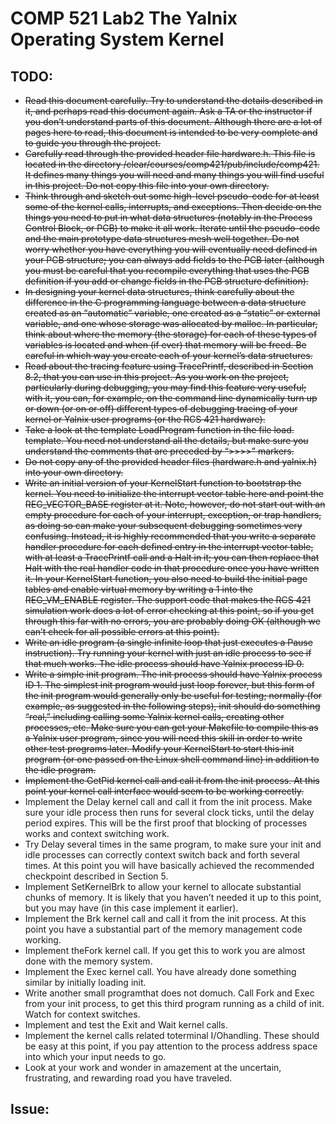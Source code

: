 # COMP 521 Lab2  The Yalnix Operating System Kernel
## TODO:
- <del>Read this document carefully. Try to understand the details described in it, and perhaps read this
document again. Ask a TA or the instructor if you don’t understand parts of this document. Although
there are a lot of pages here to read, this document is intended to be very complete and to guide you
through the project.<del>
- <del>Carefully read through the provided header file hardware.h. This file is located in the directory
/clear/courses/comp421/pub/include/comp421. It defines many things you will need
and many things you will find useful in this project. Do not copy this file into your own directory.<del>
- <del>Think through and sketch out some high-level pseudo-code for at least some of the kernel calls,
interrupts, and exceptions. Then decide on the things you need to put in what data structures (notably
in the Process Control Block, or PCB) to make it all work. Iterate until the pseudo-code and the main
prototype data structures mesh well together. Do not worry whether you have everything you will
eventually need defined in your PCB structure; you can always add fields to the PCB later (although
you must be careful that you recompile everything that uses the PCB definition if you add or change
fields in the PCB structure definition).<del>
- <del>In designing your kernel data structures, think carefully about the difference in the C programming
language between a data structure created as an “automatic” variable, one created as a “static” or
external variable, and one whose storage was allocated by malloc. In particular, think about where
the memory (the storage) for each of these types of variables is located and when (if ever) that memory
will be freed. Be careful in which way you create each of your kernel’s data structures.<del>
- <del>Read about the tracing feature using TracePrintf, described in Section 8.2, that you can use in
this project. As you work on the project, particularly during debugging, you may find this feature
very useful; with it, you can, for example, on the command line dynamically turn up or down (or on
or off) different types of debugging tracing of your kernel or Yalnix user programs (or the RCS 421
hardware).<del>
- <del>Take a look at the template LoadProgram function in the file load. template. You need not
understand all the details, but make sure you understand the comments that are preceded by “>>>>”
markers.<del>
- <del>Do not copy any of the provided header files (hardware.h and yalnix.h) into your own directory.<del>
- <del>Write an initial version of your KernelStart function to bootstrap the kernel. You need to initialize
the interrupt vector table here and point the REG_VECTOR_BASE register at it. Note, however,
do not start out with an empty procedure for each of your interrupt, exception, or trap handlers, as
doing so can make your subsequent debugging sometimes very confusing. Instead, it is highly recommended
that you write a separate handler procedure for each defined entry in the interrupt vector
table, with at least a TracePrintf call and a Halt in it; you can then replace that Halt with
the real handler code in that procedure once you have written it. In your KernelStart function,
you also need to build the initial page tables and enable virtual memory by writing a 1 into the
REG_VM_ENABLE register. The support code that makes the RCS 421 simulation work does a lot of
error checking at this point, so if you get through this far with no errors, you are probably doing OK
(although we can’t check for all possible errors at this point).<del>
- <del>Write an idle program (a single infinite loop that just executes a Pause instruction). Try running
your kernel with just an idle process to see if that much works. The idle process should have Yalnix
process ID 0.<del>
- <del>Write a simple init program. The init process should have Yalnix process ID 1. The simplest init
program would just loop forever, but this form of the init program would generally only be useful for
testing; normally (for example, as suggested in the following steps), init should do something “real,”
including calling some Yalnix kernel calls, creating other processes, etc. Make sure you can get your
Makefile to compile this as a Yalnix user program, since you will need this skill in order to write
other test programs later. Modify your KernelStart to start this init program (or one passed on
the Linux shell command line) in addition to the idle program.<del>
- <del>Implement the GetPid kernel call and call it from the init process. At this point your kernel call
interface would seem to be working correctly.<del>
- Implement the Delay kernel call and call it from the init process. Make sure your idle process then
runs for several clock ticks, until the delay period expires. This will be the first proof that blocking
of processes works and context switching work.
- Try Delay several times in the same program, to make sure your init and idle processes can correctly
context switch back and forth several times. At this point you will have basically achieved the
recommended checkpoint described in Section 5.
- Implement SetKernelBrk to allow your kernel to allocate substantial chunks of memory. It is
likely that you haven’t needed it up to this point, but you may have (in this case implement it earlier).
- Implement the Brk kernel call and call it from the init process. At this point you have a substantial
part of the memory management code working.
- Implement theFork kernel call. If you get this to work you are almost done with the memory system.
- Implement the Exec kernel call. You have already done something similar by initially loading init.
- Write another small programthat does not domuch. Call Fork and Exec from your init process, to
get this third program running as a child of init. Watch for context switches.
- Implement and test the Exit and Wait kernel calls.
- Implement the kernel calls related toterminal I/Ohandling. These should be easy at this point, if you
pay attention to the process address space into which your input needs to go.
- Look at your work and wonder in amazement at the uncertain, frustrating, and rewarding road you
have traveled.
## Issue:
